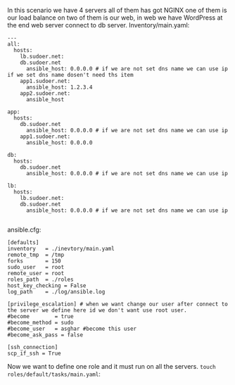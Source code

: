 In this scenario we have 4 servers all of them has got NGINX  one of them is our load balance on two of them is our web, in web we have WordPress at the end web server connect to db server.
Inventory/main.yaml:
```
---
all:
  hosts:
    lb.sudoer.net:
    db.sudoer.net
      ansible_host: 0.0.0.0 # if we are not set dns name we can use ip if we set dns name dosen't need ths item
    app1.sudoer.net:
      ansible_host: 1.2.3.4  
    app2.sudoer.net:
      ansible_host      
      
app:
  hosts:
    db.sudoer.net
      ansible_host: 0.0.0.0 # if we are not set dns name we can use ip
    app1.sudoer.net:
      ansible_host: 0.0.0.0  

db:
  hosts:
    db.sudoer.net
      ansible_host: 0.0.0.0 # if we are not set dns name we can use ip 

lb:
  hosts:
    lb.sudoer.net:
    db.sudoer.net
      ansible_host: 0.0.0.0 # if we are not set dns name we can use ip
      
```

ansible.cfg:
```
[defaults]
inventory   = ./inevtory/main.yaml
remote_tmp  = /tmp
forks       = 150
sudo_user   = root
remote_user = root
roles_path  = ./roles
host_key_checking = False
log_path    = ./log/ansible.log

[privilege_escalation] # when we want change our user after connect to the server we define here id we don't want use root user.
#become        = true
#become_method = sudo
#become_user   = asghar #become this user 
#become_ask_pass = false

[ssh_connection]
scp_if_ssh = True
```

Now we want to define one role and it must run on all the servers. `touch roles/default/tasks/main.yaml`:
